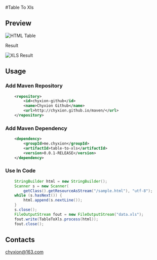 #Table To Xls
## Preview
![HTML Table](http://git.oschina.net/chyxion/table-to-xls/raw/master/html.png)

Result

![XLS Result](http://git.oschina.net/chyxion/table-to-xls/raw/master/xls.png)

## Usage
### Add Maven Repository
```xml
    <repository>
    	<id>chyxion-github</id>
    	<name>Chyxion Github</name>
    	<url>http://chyxion.github.io/maven/</url>
    </repository>
```
### Add Maven Dependency
```xml
    <dependency>
        <groupId>me.chyxion</groupId>
        <artifactId>table-to-xls</artifactId>
        <version>0.0.1-RELEASE</version>
    </dependency>
```
### Use In Code
```java
    StringBuilder html = new StringBuilder();
    Scanner s = new Scanner(
    	getClass().getResourceAsStream("/sample.html"), "utf-8");
    while (s.hasNext()) {
    	html.append(s.nextLine());
    }
    s.close();
    FileOutputStream fout = new FileOutputStream("data.xls");
    fout.write(TableToXls.process(html));
    fout.close();
```

## Contacts

chyxion@163.com
